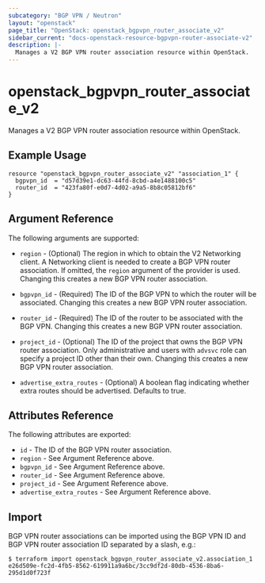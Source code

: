 ```yaml
---
subcategory: "BGP VPN / Neutron"
layout: "openstack"
page_title: "OpenStack: openstack_bgpvpn_router_associate_v2"
sidebar_current: "docs-openstack-resource-bgpvpn-router-associate-v2"
description: |-
  Manages a V2 BGP VPN router association resource within OpenStack.
---
```


# openstack\_bgpvpn\_router\_associate\_v2

Manages a V2 BGP VPN router association resource within OpenStack.

## Example Usage

```hcl
resource "openstack_bgpvpn_router_associate_v2" "association_1" {
  bgpvpn_id  = "d57d39e1-dc63-44fd-8cbd-a4e1488100c5"
  router_id  = "423fa80f-e0d7-4d02-a9a5-8b8c05812bf6"
}
```

## Argument Reference

The following arguments are supported:

* `region` - (Optional) The region in which to obtain the V2 Networking client.
  A Networking client is needed to create a BGP VPN router association. If
  omitted, the `region` argument of the provider is used. Changing this creates
  a new BGP VPN router association.

* `bgpvpn_id` - (Required) The ID of the BGP VPN to which the router will be
  associated. Changing this creates a new BGP VPN router association.

* `router_id` - (Required) The ID of the router to be associated with the BGP
  VPN. Changing this creates a new BGP VPN router association.

* `project_id` - (Optional) The ID of the project that owns the BGP VPN router
  association. Only administrative and users with `advsvc` role can specify a
  project ID other than their own. Changing this creates a new BGP VPN router
  association.

* `advertise_extra_routes` - (Optional) A boolean flag indicating whether extra
  routes should be advertised. Defaults to true.

## Attributes Reference

The following attributes are exported:

* `id` - The ID of the BGP VPN router association.
* `region` - See Argument Reference above.
* `bgpvpn_id` - See Argument Reference above.
* `router_id` - See Argument Reference above.
* `project_id` - See Argument Reference above.
* `advertise_extra_routes` - See Argument Reference above.

## Import

BGP VPN router associations can be imported using the BGP VPN ID and BGP VPN
router association ID separated by a slash, e.g.:

```hcl
$ terraform import openstack_bgpvpn_router_associate_v2.association_1 e26d509e-fc2d-4fb5-8562-619911a9a6bc/3cc9df2d-80db-4536-8ba6-295d1d0f723f
```
